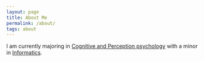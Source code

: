 ```yaml
---
layout: page
title: About Me
permalink: /about/
tags: about
---
```

<p>
I am currently majoring in <a href="http://www.psych.uw.edu/psych.php?p=238" target="_blank">Cognitive and Perception psychology</a> with a minor in <a href="https://ischool.uw.edu/programs/informatics/what-is-informatics" target="_blank">Informatics</a>. </p>
